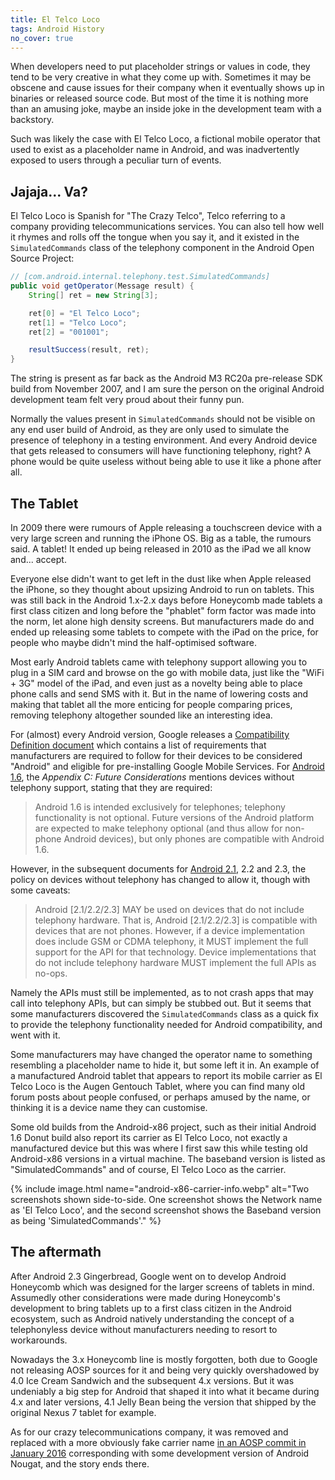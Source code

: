 ```yaml
---
title: El Telco Loco
tags: Android History
no_cover: true
---
```


When developers need to put placeholder strings or values in code, they tend to be very creative in what they come up with. Sometimes it may be obscene and cause issues for their company when it eventually shows up in binaries or released source code. But most of the time it is nothing more than an amusing joke, maybe an inside joke in the development team with a backstory.

Such was likely the case with El Telco Loco, a fictional mobile operator that used to exist as a placeholder name in Android, and was inadvertently exposed to users through a peculiar turn of events.

<!--more-->

## Jajaja... Va?
El Telco Loco is Spanish for "The Crazy Telco", Telco referring to a company providing telecommunications services. You can also tell how well it rhymes and rolls off the tongue when you say it, and it existed in the `SimulatedCommands` class of the telephony component in the Android Open Source Project:

```java
// [com.android.internal.telephony.test.SimulatedCommands]
public void getOperator(Message result) {
	String[] ret = new String[3];

	ret[0] = "El Telco Loco";
	ret[1] = "Telco Loco";
	ret[2] = "001001";

	resultSuccess(result, ret);
}
```

The string is present as far back as the Android M3 RC20a pre-release SDK build from November 2007, and I am sure the person on the original Android development team felt very proud about their funny pun.

Normally the values present in `SimulatedCommands` should not be visible on any end user build of Android, as they are only used to simulate the presence of telephony in a testing environment. And every Android device that gets released to consumers will have functioning telephony, right? A phone would be quite useless without being able to use it like a phone after all.

## The Tablet
In 2009 there were rumours of Apple releasing a touchscreen device with a very large screen and running the iPhone OS. Big as a table, the rumours said. A tablet! It ended up being released in 2010 as the iPad we all know and... accept.

Everyone else didn't want to get left in the dust like when Apple released the iPhone, so they thought about upsizing Android to run on tablets. This was still back in the Android 1.x-2.x days before Honeycomb made tablets a first class citizen and long before the "phablet" form factor was made into the norm, let alone high density screens. But manufacturers made do and ended up releasing some tablets to compete with the iPad on the price, for people who maybe didn't mind the half-optimised software.

Most early Android tablets came with telephony support allowing you to plug in a SIM card and browse on the go with mobile data, just like the "WiFi + 3G" model of the iPad, and even just as a novelty being able to place phone calls and send SMS with it. But in the name of lowering costs and making that tablet all the more enticing for people comparing prices, removing telephony altogether sounded like an interesting idea.

For (almost) every Android version, Google releases a [Compatibility Definition document](https://source.android.com/docs/compatibility/cdd) which contains a list of requirements that manufacturers are required to follow for their devices to be considered "Android" and eligible for pre-installing Google Mobile Services. For [Android 1.6](https://source.android.com/static/docs/compatibility/1.6/android-1.6-cdd.pdf), the *Appendix C: Future Considerations* mentions devices without telephony support, stating that they are required:

> Android 1.6 is intended exclusively for telephones; telephony functionality is not optional. Future versions of the Android platform are expected to make telephony optional (and thus allow for non-phone Android devices), but only phones are compatible with Android 1.6.

However, in the subsequent documents for [Android 2.1](https://source.android.com/static/docs/compatibility/2.1/android-2.1-cdd.pdf), 2.2 and 2.3, the policy on devices without telephony has changed to allow it, though with some caveats:

> Android [2.1/2.2/2.3] MAY be used on devices that do not include telephony hardware. That is, Android [2.1/2.2/2.3] is compatible with devices that are not phones. However, if a device implementation does include GSM or CDMA telephony, it MUST implement the full support for the API for that technology. Device implementations that do not include telephony hardware MUST implement the full APIs as no-ops.

Namely the APIs must still be implemented, as to not crash apps that may call into telephony APIs, but can simply be stubbed out. But it seems that some manufacturers discovered the `SimulatedCommands` class as a quick fix to provide the telephony functionality needed for Android compatibility, and went with it.

Some manufacturers may have changed the operator name to something resembling a placeholder name to hide it, but some left it in. An example of a manufactured Android tablet that appears to report its mobile carrier as El Telco Loco is the Augen Gentouch Tablet, where you can find many old forum posts about people confused, or perhaps amused by the name, or thinking it is a device name they can customise.

Some old builds from the Android-x86 project, such as their initial Android 1.6 Donut build also report its carrier as El Telco Loco, not exactly a manufactured device but this was where I first saw this while testing old Android-x86 versions in a virtual machine. The baseband version is listed as "SimulatedCommands" and of course, El Telco Loco as the carrier.

{% include image.html
	name="android-x86-carrier-info.webp"
	alt="Two screenshots shown side-to-side. One screenshot shows the Network name as 'El Telco Loco', and the second screenshot shows the Baseband version as being 'SimulatedCommands'." %}

## The aftermath
After Android 2.3 Gingerbread, Google went on to develop Android Honeycomb which was designed for the larger screens of tablets in mind. Assumedly other considerations were made during Honeycomb's development to bring tablets up to a first class citizen in the Android ecosystem, such as Android natively understanding the concept of a telephonyless device without manufacturers needing to resort to workarounds.

Nowadays the 3.x Honeycomb line is mostly forgotten, both due to Google not releasing AOSP sources for it and being very quickly overshadowed by 4.0 Ice Cream Sandwich and the subsequent 4.x versions. But it was undeniably a big step for Android that shaped it into what it became during 4.x and later versions, 4.1 Jelly Bean being the version that shipped by the original Nexus 7 tablet for example.

As for our crazy telecommunications company, it was removed and replaced with a more obviously fake carrier name [in an AOSP commit in January 2016](https://android.googlesource.com/platform/frameworks/opt/telephony/+/59d1e823d9a%5E%21/#F0) corresponding with some development version of Android Nougat, and the story ends there.

